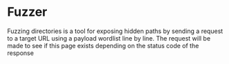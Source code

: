 # Fuzzer
Fuzzing directories is a tool for exposing hidden paths by sending a request to a target URL using a payload wordlist line by line. The request will be made to see if this page exists depending on the status code of the response
